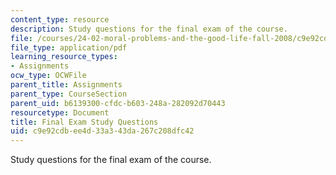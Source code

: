 ```yaml
---
content_type: resource
description: Study questions for the final exam of the course.
file: /courses/24-02-moral-problems-and-the-good-life-fall-2008/c9e92cdbee4d33a343da267c208dfc42_exam_guide.pdf
file_type: application/pdf
learning_resource_types:
- Assignments
ocw_type: OCWFile
parent_title: Assignments
parent_type: CourseSection
parent_uid: b6139300-cfdc-b603-248a-282092d70443
resourcetype: Document
title: Final Exam Study Questions
uid: c9e92cdb-ee4d-33a3-43da-267c208dfc42
---
```

Study questions for the final exam of the course.

